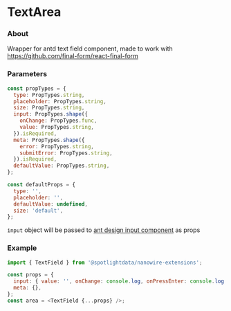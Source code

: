 # TextArea

### About

Wrapper for antd text field component, made to work with https://github.com/final-form/react-final-form

### Parameters

```javascript
const propTypes = {
  type: PropTypes.string,
  placeholder: PropTypes.string,
  size: PropTypes.string,
  input: PropTypes.shape({
    onChange: PropTypes.func,
    value: PropTypes.string,
  }).isRequired,
  meta: PropTypes.shape({
    error: PropTypes.string,
    submitError: PropTypes.string,
  }).isRequired,
  defaultValue: PropTypes.string,
};

const defaultProps = {
  type: '',
  placeholder: '',
  defaultValue: undefined,
  size: 'default',
};
```

`input` object will be passed to [ant design input component](https://ant.design/components/input/) as props

### Example

```javascript
import { TextField } from '@spotlightdata/nanowire-extensions';

const props = {
  input: { value: '', onChange: console.log, onPressEnter: console.log },
  meta: {},
};
const area = <TextField {...props} />;
```
